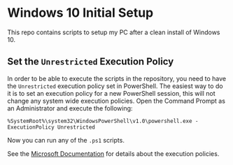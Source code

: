 # Windows 10 Initial Setup

This repo contains scripts to setup my PC after a clean install of Windows 10.

## Set the `Unrestricted` Execution Policy

In order to be able to execute the scripts in the repository, you need to have the `Unrestricted` execution policy set in PowerShell. The easiest way to do it is to set an execution policy for a new PowerShell session, this will not change any system wide execution policies. Open the Command Prompt as an Administrator and execute the following:

```
%SystemRoot%\system32\WindowsPowerShell\v1.0\powershell.exe -ExecutionPolicy Unrestricted
```

Now you can run any of the `.ps1` scripts.

See the [Microsoft Documentation](https://docs.microsoft.com/en-us/powershell/module/microsoft.powershell.core/about/about_execution_policies?view=powershell-7.2) for details about the execution policies.
